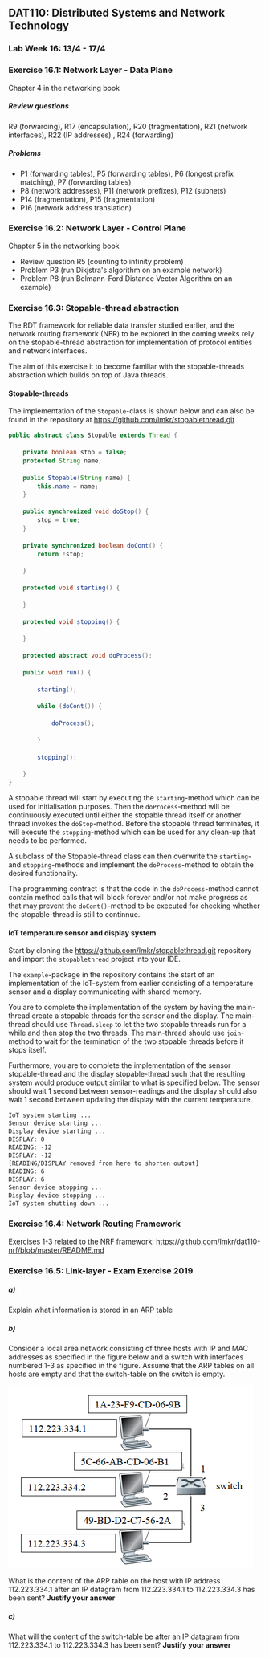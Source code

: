 ## DAT110: Distributed Systems and Network Technology

### Lab Week 16: 13/4 - 17/4

### Exercise 16.1: Network Layer - Data Plane

Chapter 4 in the networking book

##### Review questions

R9 (forwarding), R17 (encapsulation), R20 (fragmentation), R21 (network interfaces), R22 (IP addresses) , R24 (forwarding)

##### Problems

- P1 (forwarding tables), P5 (forwarding tables), P6 (longest prefix matching), P7 (forwarding tables)
- P8 (network addresses), P11 (network prefixes), P12 (subnets)
- P14 (fragmentation), P15 (fragmentation)
- P16 (network address translation)

### Exercise 16.2: Network Layer - Control Plane

Chapter 5 in the networking book

- Review question R5 (counting to infinity problem)
- Problem P3 (run Dikjstra's algorithm on an example network)
- Problem P8 (run Belmann-Ford Distance Vector Algorithm on an example)

### Exercise 16.3: Stopable-thread abstraction

The RDT framework for reliable data transfer studied earlier, and the network routing framework (NFR) to be explored in the coming weeks rely on the stopable-thread abstraction for implementation of protocol entities and network interfaces.

The aim of this exercise it to become familiar with the stopable-threads abstraction which builds on top of Java threads.

#### Stopable-threads

The implementation of the `Stopable`-class is shown below and can also be found in the repository at https://github.com/lmkr/stopablethread.git

```java
public abstract class Stopable extends Thread {

	private boolean stop = false;
	protected String name;

	public Stopable(String name) {
		this.name = name;
	}

	public synchronized void doStop() {
		stop = true;
	}

	private synchronized boolean doCont() {
		return !stop;

	}

	protected void starting() {

	}

	protected void stopping() {

	}

	protected abstract void doProcess();

	public void run() {

		starting();

		while (doCont()) {

			doProcess();

		}

		stopping();

	}
}

```

A stopable thread will start by executing the `starting`-method which can be used for initialisation purposes. Then the `doProcess`-method will be continuously executed until either the stopable thread itself or another thread invokes the `doStop`-method. Before the stopable thread terminates, it will execute the `stopping`-method which can be used for any clean-up that needs to be performed.

A subclass of the Stopable-thread class can then overwrite the `starting`- and `stopping`-methods and implement the `doProcess`-method to obtain the desired functionality.

The programming contract is that the code in the `doProcess`-method cannot contain method calls that will block forever and/or not make progress as that may prevent the `doCont()`-method to be executed for checking whether the stopable-thread is still to continnue.

#### IoT temperature sensor and display system

Start by cloning the https://github.com/lmkr/stopablethread.git repository and import the `stopablethread` project into your IDE.

The `example`-package in the repository contains the start of an implementation of the IoT-system from earlier consisting of a temperature sensor and a display communicating with shared memory.

You are to complete the implementation of the system by having the main-thread create a stopable threads for the sensor and the display. The main-thread should use `Thread.sleep` to let the two stopable threads run for a while and then stop the two threads. The main-thread should use `join`-method to wait for the termination of the two stopable threads before it stops itself.

Furthermore, you are to complete the implementation of the sensor stopable-thread and the display stopable-thread such that the resulting system would produce output similar to what is specified below. The sensor should wait 1 second between sensor-readings and the display should also wait 1 second between updating the display with the current temperature.

```
IoT system starting ...
Sensor device starting ...
Display device starting ...
DISPLAY: 0
READING: -12
DISPLAY: -12
[READING/DISPLAY removed from here to shorten output]
READING: 6
DISPLAY: 6
Sensor device stopping ...
Display device stopping ...
IoT system shutting down ...
```

### Exercise 16.4: Network Routing Framework

Exercises 1-3 related to the NRF framework: https://github.com/lmkr/dat110-nrf/blob/master/README.md

### Exercise 16.5: Link-layer - Exam Exercise 2019

##### a)

Explain what information is stored in an ARP table

##### b)

Consider a local area network consisting of three hosts with IP and MAC addresses as specified in the figure below and a switch with interfaces numbered 1-3 as specified in the figure. Assume that the ARP tables on all hosts are empty and that the switch-table on the switch is empty.

![](assets/markdown-img-paste-20200409164038903.png)

What is the content of the ARP table on the host with IP address 112.223.334.1 after an IP datagram from 112.223.334.1 to 112.223.334.3 has been sent? **Justify your answer**

##### c)

What will the content of the switch-table be after an IP datagram from 112.223.334.1 to 112.223.334.3 has been sent? **Justify your answer**
